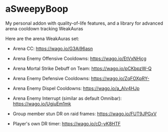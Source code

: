 # aSweepyBoop
My personal addon with quality-of-life features, and a library for advanced arena cooldown tracking WeakAuras

Here are the arena WeakAuras set:

- Arena CC: https://wago.io/G3Ai96asn
- Arena Enemy Offensive Cooldowns: https://wago.io/EtVxNHjcg
- Arena Mortal Strike Debuff on Team: https://wago.io/pCKbpzW-Q
- Arena Enemy Defensive Cooldowns: https://wago.io/ZqFOXpRY-
- Arena Enemy Dispel Cooldowns: https://wago.io/a_AIv4HJp
- Arena Enemy Interrupt (similar as default Omnibar): https://wago.io/UgjuEm1mk

- Group member stun DR on raid frames: https://wago.io/FUT9JPGxV
- Player's own DR timer: https://wago.io/cD-yK8HTF